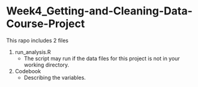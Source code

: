 # Week4_Getting-and-Cleaning-Data-Course-Project
This rapo includes 2 files
 1) run_analysis.R
    - The script may run if the data files for this project is not in your working directory.
 2) Codebook
    - Describing the variables.
